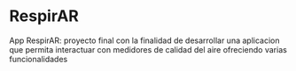 # RespirAR
App RespirAR: proyecto final con la finalidad de desarrollar una aplicacion que permita interactuar con medidores de calidad del aire ofreciendo varias funcionalidades
